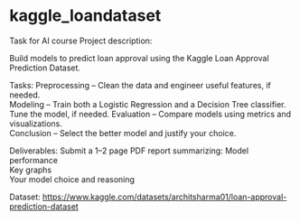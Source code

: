 # kaggle_loandataset
Task for AI course
Project description:

Build models to predict loan approval using the Kaggle Loan Approval Prediction Dataset.  

Tasks: 
  Preprocessing – Clean the data and engineer useful features, if needed.  
  Modeling – Train both a Logistic Regression and a Decision Tree classifier. Tune the model, if needed. 
  Evaluation – Compare models using metrics and visualizations.  
  Conclusion – Select the better model and justify your choice.  

Deliverables:
Submit a 1–2 page PDF report summarizing:
  Model performance  
  Key graphs  
  Your model choice and reasoning  
  
Dataset: https://www.kaggle.com/datasets/architsharma01/loan-approval-prediction-dataset 
